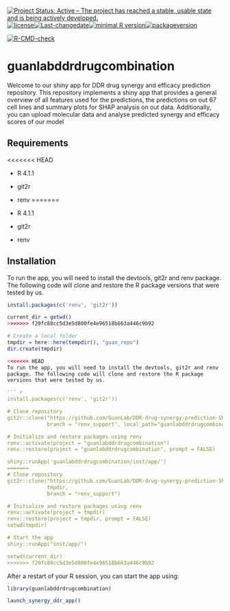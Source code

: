 
[![Project Status: Active – The project has reached a stable, usable
state and is being actively
developed.](https://www.repostatus.org/badges/latest/active.svg)](https://www.repostatus.org/#active)[![license](https://img.shields.io/github/license/mashape/apistatus.svg)](https://choosealicense.com/licenses/mit/)[![Last-changedate](https://img.shields.io/badge/last%20change-2022--03--18-yellowgreen.svg)](/commits/master)[![minimal
R
version](https://img.shields.io/badge/R%3E%3D-3.6.0-6666ff.svg)](https://cran.r-project.org/)[![packageversion](https://img.shields.io/badge/Package%20version-0.0.2-orange.svg?style=flat-square)](commits/master)

<!-- badges: start -->

[![R-CMD-check](https://github.com/GuanLab/DDR-drug-synergy-prediction-ShinyApp/workflows/R-CMD-check/badge.svg)](https://github.com/GuanLab/DDR-drug-synergy-prediction-ShinyApp/actions)
<!-- badges: end -->

<!-- README.md is generated from README.Rmd. Please edit that file -->

# guanlabddrdrugcombination

Welcome to our shiny app for DDR drug synergy and efficacy prediction
repository. This repository implements a shiny app that provides a
general overview of all features used for the predictions, the
predictions on out 67 cell lines and summary plots for SHAP analysis on
out data. Additionally, you can upload molecular data and analyse
predicted synergy and efficacy scores of our model

## Requirements
<<<<<<< HEAD

-   R 4.1.1
-   git2r
-   renv
=======

-   R 4.1.1
-   git2r
-   renv

## Installation

To run the app, you will need to install the devtools, git2r and renv
package. The following code will clone and restore the R package
versions that were tested by us.

``` r
install.packages(c('renv', 'git2r'))

current_dir = getwd()
>>>>>>> f20fc88cc5d3e5d800fe4e96518b663a446c9b92

# Create a local folder
tmpdir = here::here(tempdir(), "guan_repo")
dir.create(tmpdir)

<<<<<<< HEAD
To run the app, you will need to install the devtools, git2r and renv
package. The following code will clone and restore the R package
versions that were tested by us.

``` r
install.packages(c('renv', 'git2r'))

# Clone repository
git2r::clone("https://github.com/GuanLab/DDR-drug-synergy-prediction-ShinyApp.git", 
             branch = "renv_support", local_path="guanlabddrdrugcombination")

# Initialize and restore packages using renv
renv::activate(project = "guanlabddrdrugcombination")
renv::restore(project = "guanlabddrdrugcombination", prompt = FALSE)

shiny::runApp('guanlabddrdrugcombination/inst/app/')
=======
# Clone repository
git2r::clone("https://github.com/GuanLab/DDR-drug-synergy-prediction-ShinyApp.git", 
             tmpdir,
             branch = "renv_support")

# Initialize and restore packages using renv
renv::activate(project = tmpdir)
renv::restore(project = tmpdir, prompt = FALSE)
setwd(tmpdir)

# Start the app
shiny::runApp("inst/app/")

setwd(current_dir)
>>>>>>> f20fc88cc5d3e5d800fe4e96518b663a446c9b92
```

After a restart of your R session, you can start the app using:

``` r
library(guanlabddrdrugcombination)

launch_synergy_ddr_app()
```
